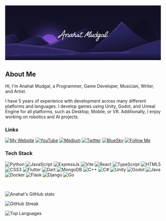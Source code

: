 ![Banner Image](/Banner.png)

## About Me

Hi, I'm Anahat Mudgal, a Programmer, Game Developer, Musician, Writer, and Artist.

I have 5 years of experience with development across many different platforms and languages. I develop games using Unity, Godot, and Unreal Engine for all platforms, such as Desktop, Mobile, or VR. Additionally, I enjoy working on robotics and AI projects.

### Links

[![My Website](https://img.shields.io/badge/Portfolio_Website-AnahatMudgal.com-blue)](https://AnahatMudgal.com)
[![YouTube](https://img.shields.io/badge/YouTube_Channel-red)](https://www.youtube.com/@AnahatMudgal)
[![Medium](https://img.shields.io/badge/Medium_Profile-darkslategray)](https://anahat-mudgal.medium.com/)
[![Twitter](https://img.shields.io/badge/Twitter-midnightblue)](https://x.com/AnahatMudgal)
[![BlueSky](https://img.shields.io/badge/Bluesky-mediumpurple)](https://bsky.app/profile/anahat.bsky.social)
[![Follow Me](https://img.shields.io/github/followers/AnahatM?label=Follow&style=social)](https://github.com/AnahatM)

### Tech Stack
![Python](https://img.shields.io/badge/-Python-05122A?style=flat-square&logo=Python&color=2a2e34) 
![JavaScript](https://img.shields.io/badge/-JavaScript-05122A?style=flat-square&logo=JavaScript&color=2a2e34) 
![ExpressJs](https://img.shields.io/badge/-ExpressJs-05122A?style=flat-square&logo=Express&color=2a2e34) 
![Vite](https://img.shields.io/badge/-Vite-05122A?style=flat-square&logo=Vite&color=2a2e34)
![React](https://img.shields.io/badge/-React-05122A?style=flat-square&logo=React&color=2a2e34) 
![TypeScript](https://img.shields.io/badge/-TypeScript-05122A?style=flat-square&logo=TypeScript&color=2a2e34) 
![HTML5](https://img.shields.io/badge/-HTML5-05122A?style=flat-square&logo=HTML5&color=2a2e34) 
![CSS3](https://img.shields.io/badge/-CSS3-05122A?style=flat-square&logo=CSS3&color=2a2e34) 
![Flutter](https://img.shields.io/badge/-Flutter-05122A?style=flat-square&logo=Flutter&color=2a2e34) 
![Dart](https://img.shields.io/badge/-Dart-05122A?style=flat-square&logo=Dart&color=2a2e34) 
![MongoDB](https://img.shields.io/badge/-MongoDB-05122A?style=flat-square&logo=MongoDB&color=2a2e34) 
![C++](https://img.shields.io/badge/-C++-05122A?style=flat-square&logo=C%2B%2B&color=2a2e34) 
![C#](https://img.shields.io/badge/-C%23-05122A?style=flat-square&logo=C-Sharp&color=2a2e34) 
![Unity](https://img.shields.io/badge/-Unity-05122A?style=flat-square&logo=Unity&color=2a2e34) 
![Godot](https://img.shields.io/badge/-Godot-05122A?style=flat-square&logo=GodotEngine&color=2a2e34)
![Java](https://img.shields.io/badge/-Java-05122A?style=flat-square&logo=Java&color=2a2e34) 
![Docker](https://img.shields.io/badge/-Docker-05122A?style=flat-square&logo=Docker&color=2a2e34) 
![Flask](https://img.shields.io/badge/-Flask-05122A?style=flat-square&logo=Flask&color=2a2e34) 
![Django](https://img.shields.io/badge/-Django-05122A?style=flat-square&logo=Django&color=2a2e34) 
![Go](https://img.shields.io/badge/-Go-05122A?style=flat-square&logo=Go&color=2a2e34) 

<br />

![Anahat's GitHub stats](https://github-readme-stats.vercel.app/api?username=AnahatM&hide=stars,issues&show_icons=true&bg_color=212830&hide_border=true&text_color=fefefe&title_color=fefefe&icon_color=7147eb&ring=7147eb&rank_icon=github)

![GitHub Streak](https://streak-stats.demolab.com?user=AnahatM&theme=dark&background=212830&border=2E3440&ring=7147EB&stroke=1d1d27&fire=7147eb&currStreakLabel=7147eb)

![Top Languages](https://github-readme-stats.vercel.app/api/top-langs/?username=AnahatM&bg_color=212830&hide_border=true&text_color=fefefe&title_color=fefefe&icon_color=7147eb&layout=compact&hide=ShaderLab,CMake,HLSL,Powershell)

<!--
**AnahatM/AnahatM** is a ✨ _special_ ✨ repository because its `README.md` (this file) appears on your GitHub profile.

Here are some ideas to get you started:

- 🔭 I’m currently working on ...
- 🌱 I’m currently learning ...
- 👯 I’m looking to collaborate on ...
- 🤔 I’m looking for help with ...
- 💬 Ask me about ...
- 📫 How to reach me: ...
- 😄 Pronouns: ...
- ⚡ Fun fact: ...
-->
